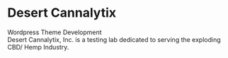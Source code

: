 # Desert Cannalytix
Wordpress Theme Development<br>
Desert Cannalytix, Inc. is a testing lab dedicated to serving the exploding CBD/ Hemp Industry.
